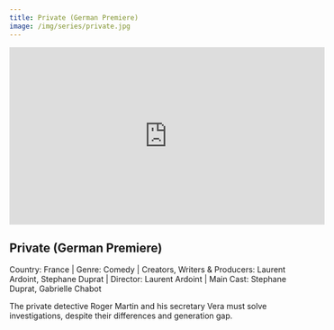 ```yaml
---
title: Private (German Premiere)
image: /img/series/private.jpg
---
```

<iframe width="560" height="315" src="https://player.vimeo.com/video/720583307" frameborder="0" allow="accelerometer; autoplay; encrypted-media; gyroscope; picture-in-picture" allowfullscreen></iframe>

## Private (German Premiere)
Country: France | Genre: Comedy | Creators, Writers & Producers: Laurent Ardoint, Stephane Duprat | Director: Laurent Ardoint | Main Cast: Stephane Duprat, Gabrielle Chabot

The private detective Roger Martin and his secretary Vera must solve investigations, despite their differences and generation gap.